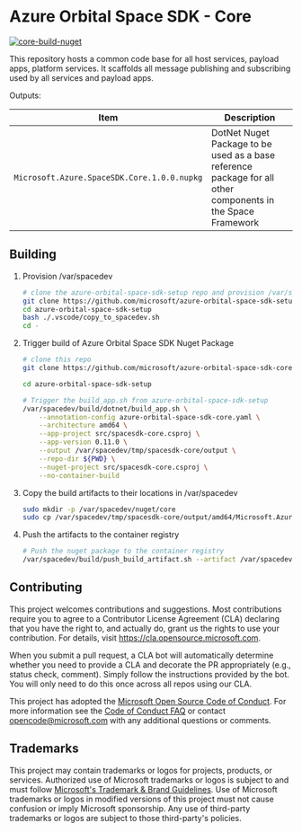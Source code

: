 # Azure Orbital Space SDK - Core

[![core-build-nuget](https://github.com/microsoft/azure-orbital-space-sdk-core/actions/workflows/core-artifacts.yaml/badge.svg?branch=main)](https://github.com/microsoft/azure-orbital-space-sdk-core/actions/workflows/core-artifacts.yaml)

This repository hosts a common code base for all host services, payload apps, platform services.  It scaffolds all message publishing and subscribing used by all services and payload apps.

Outputs:

| Item                                        | Description                                                                                                 |
| ------------------------------------------- | ----------------------------------------------------------------------------------------------------------- |
| `Microsoft.Azure.SpaceSDK.Core.1.0.0.nupkg` | DotNet Nuget Package to be used as a base reference package for all other components in the Space Framework |


## Building

1. Provision /var/spacedev
    ```bash
    # clone the azure-orbital-space-sdk-setup repo and provision /var/spacedev
    git clone https://github.com/microsoft/azure-orbital-space-sdk-setup
    cd azure-orbital-space-sdk-setup
    bash ./.vscode/copy_to_spacedev.sh
    cd -
    ```

1. Trigger build of Azure Orbital Space SDK Nuget Package
    ```bash
    # clone this repo
    git clone https://github.com/microsoft/azure-orbital-space-sdk-core

    cd azure-orbital-space-sdk-setup

    # Trigger the build_app.sh from azure-orbital-space-sdk-setup
    /var/spacedev/build/dotnet/build_app.sh \
        --annotation-config azure-orbital-space-sdk-core.yaml \
        --architecture amd64 \
        --app-project src/spacesdk-core.csproj \
        --app-version 0.11.0 \
        --output /var/spacedev/tmp/spacesdk-core/output \
        --repo-dir ${PWD} \
        --nuget-project src/spacesdk-core.csproj \
        --no-container-build
    ```

1. Copy the build artifacts to their locations in /var/spacedev
    ```bash
    sudo mkdir -p /var/spacedev/nuget/core
    sudo cp /var/spacedev/tmp/spacesdk-core/output/amd64/Microsoft.Azure.SpaceSDK.Core.0.11.0.nupkg /var/spacedev/nuget/core/
    ```

1. Push the artifacts to the container registry
    ```bash
    # Push the nuget package to the container registry
    /var/spacedev/build/push_build_artifact.sh --artifact /var/spacedev/nuget/core/Microsoft.Azure.SpaceSDK.Core.0.11.0.nupkg --annotation-config azure-orbital-space-sdk-core.yaml --architecture amd64 --artifact-version 0.11.0
    ```

## Contributing

This project welcomes contributions and suggestions.  Most contributions require you to agree to a
Contributor License Agreement (CLA) declaring that you have the right to, and actually do, grant us
the rights to use your contribution. For details, visit https://cla.opensource.microsoft.com.

When you submit a pull request, a CLA bot will automatically determine whether you need to provide
a CLA and decorate the PR appropriately (e.g., status check, comment). Simply follow the instructions
provided by the bot. You will only need to do this once across all repos using our CLA.

This project has adopted the [Microsoft Open Source Code of Conduct](https://opensource.microsoft.com/codeofconduct/).
For more information see the [Code of Conduct FAQ](https://opensource.microsoft.com/codeofconduct/faq/) or
contact [opencode@microsoft.com](mailto:opencode@microsoft.com) with any additional questions or comments.

## Trademarks

This project may contain trademarks or logos for projects, products, or services. Authorized use of Microsoft
trademarks or logos is subject to and must follow
[Microsoft's Trademark & Brand Guidelines](https://www.microsoft.com/en-us/legal/intellectualproperty/trademarks/usage/general).
Use of Microsoft trademarks or logos in modified versions of this project must not cause confusion or imply Microsoft sponsorship.
Any use of third-party trademarks or logos are subject to those third-party's policies.
